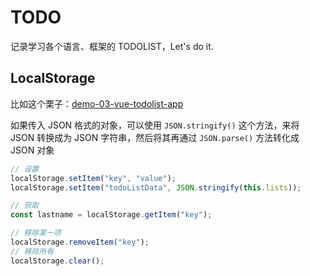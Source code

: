 # TODO

记录学习各个语言、框架的 TODOLIST，Let's do it.

## LocalStorage

比如这个栗子：[demo-03-vue-todolist-app](./demo-03-vue-todolist-app)

如果传入 JSON 格式的对象，可以使用 `JSON.stringify()` 这个方法，来将 JSON 转换成为 JSON 字符串，然后将其再通过 `JSON.parse()` 方法转化成 JSON 对象

```js
// 设置
localStorage.setItem("key", "value");
localStorage.setItem("todoListData", JSON.stringify(this.lists));

// 获取
const lastname = localStorage.getItem("key");

// 移除某一项
localStorage.removeItem("key");
// 移除所有
localStorage.clear();
```
